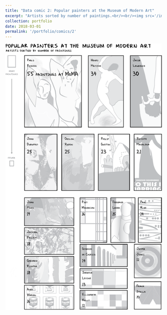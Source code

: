 ```yaml
---
title: "Data comic 2: Popular painters at the Museum of Modern Art"
excerpt: "Artists sorted by number of paintings.<br/><br/><img src='/images/portfolio2.png'>"
collection: portfolio
date: 2018-03-01
permalink: '/portfolio/comics/2'
---
```


<img src='/images/portfolio2.png'>